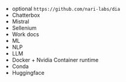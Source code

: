 - optional `https://github.com/nari-labs/dia`
- Chatterbox
- Mistral 
- Sellenium 
- Work docs
- ML
- NLP
- LLM 
- Docker + Nvidia Container runtime
- Conda
- Huggingface